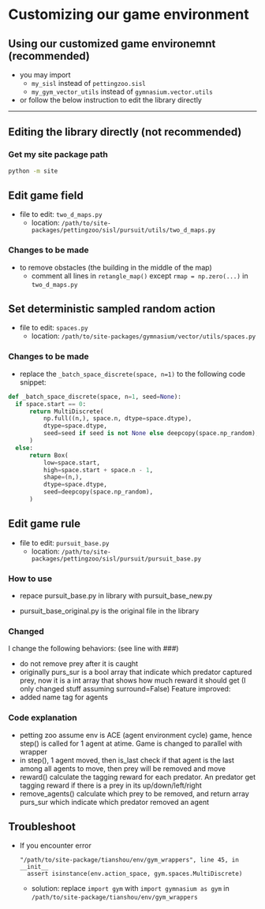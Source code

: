 Customizing our game environment
===
## Using our customized game environemnt (**recommended**)
- you may import 
  - `my_sisl` instead of `pettingzoo.sisl`
  - `my_gym_vector_utils` instead of `gymnasium.vector.utils` 
- or follow the below instruction to edit the library directly

---
## Editing the library directly (**not recommended**)
### Get my site package path
```bash
python -m site
```
## Edit game field
- file to edit: `two_d_maps.py`
  - location: `/path/to/site-packages/pettingzoo/sisl/pursuit/utils/two_d_maps.py`

### Changes to be made
- to remove obstacles (the building in the middle of the map)
  - comment all lines in `retangle_map()` except `rmap = np.zero(...)` in `two_d_maps.py`

## Set deterministic sampled random action 
- file to edit: `spaces.py`
  - location: `/path/to/site-packages/gymnasium/vector/utils/spaces.py`

### Changes to be made
- replace the `_batch_space_discrete(space, n=1)` to the following code snippet:
```python
def _batch_space_discrete(space, n=1, seed=None):
  if space.start == 0:
      return MultiDiscrete(
          np.full((n,), space.n, dtype=space.dtype),
          dtype=space.dtype,
          seed=seed if seed is not None else deepcopy(space.np_random),
      )
  else:
      return Box(
          low=space.start,
          high=space.start + space.n - 1,
          shape=(n,),
          dtype=space.dtype,
          seed=deepcopy(space.np_random),
      )
```
    

## Edit game rule
- file to edit: `pursuit_base.py`
  - location: `/path/to/site-packages/pettingzoo/sisl/pursuit/pursuit_base.py`

### How to use
- repace pursuit_base.py in library with pursuit_base_new.py
  
- pursuit_base_original.py is the original file in the library

### Changed
I change the following behaviors: (see line with ###)
- do not remove prey after it is caught
- originally purs_sur is a bool array that indicate which predator captured prey, now it is a int array that shows how much reward it should get
(I only changed stuff assuming surround=False)
Feature improved: 
- added name tag for agents

### Code explanation
- petting zoo assume env is ACE (agent environment cycle) game, hence step() is called for 1 agent at atime. Game is changed to parallel with wrapper
- in step(), 1 agent moved, then is_last check if that agent is the last among all agents to move, then prey will be removed and move
- reward() calculate the tagging reward for each predator. An predator get tagging reward if there is a prey in its up/down/left/right
- remove_agents() calculate which prey to be removed, and return array purs_sur which indicate which predator removed an agent

## Troubleshoot
- If you encounter error 
  ```
  "/path/to/site-package/tianshou/env/gym_wrappers", line 45, in __init__
    assert isinstance(env.action_space, gym.spaces.MultiDiscrete)
  ```
  - solution: replace `import gym` with `import gymnasium as gym` in `/path/to/site-package/tianshou/env/gym_wrappers`